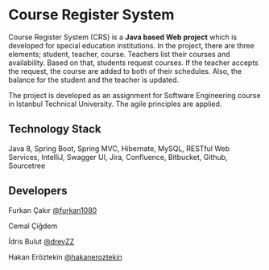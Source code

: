 # Course Register System
Course Register System (CRS) is a **Java based Web project** which is developed for special education institutions. In the project, there are three elements; student, teacher, course. Teachers list their courses and availability. Based on that, students request courses. If the teacher accepts the request, the course are added to both of their schedules. Also, the balance for the student and the teacher is updated. 

The project is developed as an assignment for Software Engineering course in Istanbul Technical University. The agile principles are applied.

## Technology Stack
Java 8, Spring Boot, Spring MVC, Hibernate, MySQL, RESTful Web Services, IntelliJ, Swagger UI, Jira, Confluence, Bitbucket, Github, Sourcetree

## Developers
Furkan Çakır [@furkan1080]( https://github.com/furkan1080 ) 

Cemal Çiğdem

İdris Bulut [@dreyZZ]( https://github.com/dreyZZ ) 

Hakan Eröztekin [@hakaneroztekin]( https://github.com/hakaneroztekin ) 


